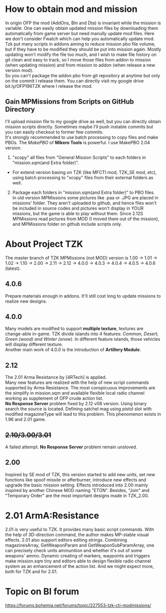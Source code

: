 # How to obtain mod and mission
In origin OFP the mod (AddOns, Bin and Dta) is invariant while the mission is variable. One can easily obtain updated mission files by downloading them automatically from game server but need manully update mod files. Here we don't consider Fwatch which can help you automatically update mod. Tzk put many scripts in addons aiming to reduce mission pbo file volume, but if they have to be modified they should be put into mission again. Mostly updating won't modify the file too much, and I wish to make file history on git clean and easy to track, so I move those files from addon to mission (when updating mission) and from mission to addon (when release a new version mod).  
So you can't package the addon pbo from git repository at anytime but only on the commit I release them. You can directly visit my google drive bit.ly/OFP196TZK where I release the mod.
## Gain MPMissions from Scripts on GitHub Directory
I'll upload mission file to my google drive as well, but you can directly obtain mission scripts directly. Sometimes maybe I'll push instable commits but you can easily checkout to former few commits.  
It's strongly recommended to use batch processing to copy files and make PBOs. The *MakePBO* of **Mikero Tools** is powerful. I use MakePBO 2.04 version.  
1. "xcopy" all files from "General Mission Scripts" to each folders in "mission.sqm(and Extra folder)".  
+ For extend version basing on TZK (like MFCTI mod, TZK_SE mod, etc), using batch processing to "xcopy" files from their external folders as well.

2. Package each folders in "mission.sqm(and Extra folder)" to PBO files.  
In old version MPMissions some pictures like .paa or .JPG are placed in missions' folder. They aren't uploaded to github, and hence files won't be included in source codes and pictures won't display in YOUR missions, but the game is able to play without them. Since 2.12S MPMissions read pictures from MOD (I moved them out of the mission), and MPMissions folder on github include scripts only.

# About Project TZK
The master branch of TZK MPMissions (not MOD) version is 1.00 -> 1.01 -> 1.02 -> 1.10 -> 2.00 -> 2.11 -> 2.12 -> 4.0.0 -> 4.0.3 -> 4.0.4 -> 4.0.5 -> 4.0.6 (latest).
## 4.0.6
Prepare materials enough in addons. It'll still cost long to update missions to realize new designs.
## 4.0.0
Many models are modified to support **multiple texture**, textures are change-able in-game. TZK divide islands into 4 features: *Common, Desert, Green (wood) and Winter (snow)*. In different feature islands, those vehicles will display different texture.  
Another main work of 4.0.0 is the introduction of **Artillery Module**.
## 2.12
The 2.01 Arma Resistance by [4RTech] is applied.  
Many new features are realized with the help of new script commands supported by Arma Resistance. The most conspicuous improvements are the simplify in mission.sqm and available flexible local radio channel working as supplement of OFP crude action list.  
**No Response Server** problem fixed by 2.12 v08 version. Using binary search the source is located. Defining satchel mag using pistol slot with modified magazineType will lead to this problem. This phenomenon exists in 1.96 and 2.01 game.  
## ~~2.10/3.00/3.01~~
A failed attempt. **No Response Server** problem remain unsloved.
## 2.00
Inspired by SE mod of TZK, this version started to add new units, set new functions like spoof missile or afterburner, introduce new effects and upgrade the basic mission setting. Effects introduced into 2.00 mainly inspired by another Chinese MOD naming "ETON". Besides, "Join" and "Temporary Order" are the most important designs made in TZK_2.00.  

# 2.01 ArmA:Resistance
2.01 is very useful to TZK. It provides many basic script commands. With the help of 3D-direction command, the author makes MP-stable visual effects. 2.01 also support editors editing strings. Combining magazinesArray, GetWeaponParam and GetWeaponSubParamArray, one can precisely check units ammunition and whether it's out of some weapons' ammo. Dynamic creating of markers, waypoints and triggers make mission.sqm tiny and editors able to design flexible radio channel system as an enhancement of the action list. And we might expect more, both for TZK and for 2.01.
# Topic on BI forum
https://forums.bohemia.net/forums/topic/227553-tzk-cti-modmissions/
